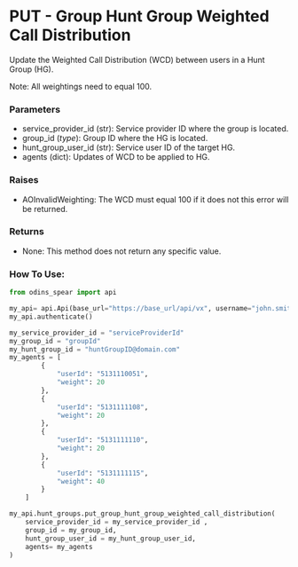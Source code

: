 # PUT - Group Hunt Group Weighted Call Distribution

Update the Weighted Call Distribution (WCD) between users in a Hunt Group (HG).

Note: All weightings need to equal 100.

### Parameters&#x20;

* service\_provider\_id (str): Service provider ID where the group is located.&#x20;
* group\_id (_type_): Group ID where the HG is located.&#x20;
* hunt\_group\_user\_id (str): Service user ID of the target HG.&#x20;
* agents (dict): Updates of WCD to be applied to HG.

### Raises

* AOInvalidWeighting: The WCD must equal 100 if it does not this error will be returned.

### Returns

* None: This method does not return any specific value.

### How To Use:

```python
from odins_spear import api

my_api= api.Api(base_url="https://base_url/api/vx", username="john.smith", password="ODIN_INSTANCE_1")
my_api.authenticate()

my_service_provider_id = "serviceProviderId"
my_group_id = "groupId"
my_hunt_group_id = "huntGroupID@domain.com"
my_agents = [
        {
            "userId": "5131110051",
            "weight": 20
        },
        {
            "userId": "5131111108",
            "weight": 20
        },
        {
            "userId": "5131111110",
            "weight": 20
        },
        {
            "userId": "5131111115",
            "weight": 40
        }
    ]

my_api.hunt_groups.put_group_hunt_group_weighted_call_distribution(
    service_provider_id = my_service_provider_id ,
    group_id = my_group_id,
    hunt_group_user_id = my_hunt_group_user_id,
    agents= my_agents
)
```
